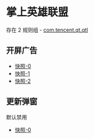 # 掌上英雄联盟

存在 2 规则组 - [com.tencent.qt.qtl](/src/apps/com.tencent.qt.qtl.ts)

## 开屏广告

- [快照-0](https://i.gkd.li/import/12793273)
- [快照-1](https://i.gkd.li/import/12893534)
- [快照-2](https://i.gkd.li/import/13413724)

## 更新弹窗

默认禁用

- [快照-0](https://i.gkd.li/import/13611286)

